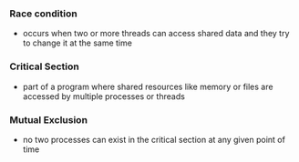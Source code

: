 ### Race condition
-  occurs when two or more threads can access shared data and they try to change it at the same time

### Critical Section
- part of a program where shared resources like memory or files are accessed by multiple processes or threads

### Mutual Exclusion
- no two processes can exist in the critical section at any given point of time